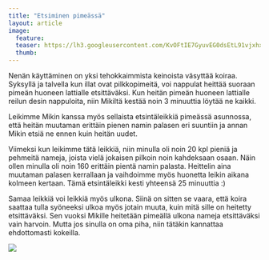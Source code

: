 ```yaml
---
title: "Etsiminen pimeässä"
layout: article
image:
  feature:
  teaser: https://lh3.googleusercontent.com/KvOFtIE7GyuvEG0dsEtL91vjxhxZmC4Nh134fcCJubLKwpoy7gpEuhxa8Rj-0H5AtuARySWshq480bTEprO5fc0jGOUsoBIxMZpUEL9KOniMiakGZEkxYFtKnEHe4RuL0hSs_TiuthGqrfFUu-amClq_t5jcUivSRwEtM7ZlymOM7DWYOwQr5QntJCKymRnwDVNwp7RrzeoCHBlQKIMRU4eLgiL0O6a8yTosE3CLEyo6aRYcdavGKhlgJNSdQpBC_971fbjzmpbeIPyd74hhWYaNX78Dnn1PbFaO4zKCEfbL3ysq6dCvvbIxgMv3UlP1yB84TAnne6vl1So4qCJMpCoj-oqrDQRtQRh84nFAGnSAbnIQmGnur1opfzZ04NqejNU0ZhFkpdvEbY2Feu9yRGDGlXXlGp5AWFKVRxt2nFu53SW2znwGHU8hytvOQlzm21K7xiFw7jCW4GEkDmC7njCUt42Mrah_Q6onMftTOPDhTSeQyedu-n4EVj2YRkEU21XX-YYEM2t4O54lp99Py-VPbSajSNUSdPfrV1uNyUc=w245
  thumb:
---
```


Nenän käyttäminen on yksi tehokkaimmista keinoista väsyttää koiraa. Syksyllä ja talvella kun illat ovat pilkkopimeitä, voi nappulat heittää suoraan pimeän huoneen lattialle etsittäväksi. Kun heitän pimeän huoneen lattialle reilun desin nappuloita, niin Mikiltä kestää noin 3 minuuttia löytää ne kaikki.

Leikimme Mikin kanssa myös sellaista etsintäleikkiä pimeässä asunnossa, että heitän muutaman erittäin pienen namin palasen eri suuntiin ja annan Mikin etsiä ne ennen kuin heitän uudet.

Viimeksi kun leikimme tätä leikkiä, niin minulla oli noin 20 kpl pieniä ja pehmeitä nameja, joista vielä jokaisen pilkoin noin kahdeksaan osaan. Näin ollen minulla oli noin 160 erittäin pientä namin palasta. Heittelin aina muutaman palasen kerrallaan ja vaihdoimme myös huonetta leikin aikana kolmeen kertaan. Tämä etsintäleikki kesti yhteensä 25 minuuttia :)

Samaa leikkiä voi leikkiä myös ulkona. Siinä on sitten se vaara, että koira saattaa tulla syöneeksi ulkoa myös jotain muuta, kuin mitä sille on heitetty etsittäväksi. Sen vuoksi Mikille heitetään pimeällä ulkona nameja etsittäväksi vain harvoin. Mutta jos sinulla on oma piha, niin tätäkin kannattaa ehdottomasti kokeilla.

[![](https://lh3.googleusercontent.com/rWyz5MoKuxVF2hU1ZSQECKyW1ZY1myzKfgE-_0E404O5Qj4f2stdxYisx-7MDTrQ9fNCU24CNcVsxgpNGrwHJXK8Bzfh8jPlBncjlgfT36wYpY08mK_DtmQHzW7-K7HP1Ela5OcQkhs6s2JH_IkZgnUGJBz-NueWJZjUDTdVuh7C43GVbgIbtJn4wD0cPJCycxs954UUdmTEHQuMCIYV7Qu6Nrnx7l0l2Mj01dUuOjdtMOC-zV8oZKQO1KeIqsA4ztrvGMnm0ckVSXo3DPLsQNb6LowPbbiqFhxxRV5xVNVyDEQy0L-Y0rSeacfvDAqXhngLqT03shxoQxmDd5NJDnnL7NFV_jMCvdIrtt0tRgSvyHxPwsHPO43KeFnhdwMRyf9rJ4D35q4AI2dkkl_7zqVcvUAARuIQDD23pYHi1HCAlq_UQ4ihcju0FqzbmkklWNnHDHZB01foFTxcUdHRNg3B3AzM13w7X8_Oe4Pjtw8eAPMS3KGB4YJsqvvrQ0T4Mcc9f2_iEoTNGBmnLVIUIlv1G0PqQOSsNIBsCklUb4M=w800)](https://lh3.googleusercontent.com/rWyz5MoKuxVF2hU1ZSQECKyW1ZY1myzKfgE-_0E404O5Qj4f2stdxYisx-7MDTrQ9fNCU24CNcVsxgpNGrwHJXK8Bzfh8jPlBncjlgfT36wYpY08mK_DtmQHzW7-K7HP1Ela5OcQkhs6s2JH_IkZgnUGJBz-NueWJZjUDTdVuh7C43GVbgIbtJn4wD0cPJCycxs954UUdmTEHQuMCIYV7Qu6Nrnx7l0l2Mj01dUuOjdtMOC-zV8oZKQO1KeIqsA4ztrvGMnm0ckVSXo3DPLsQNb6LowPbbiqFhxxRV5xVNVyDEQy0L-Y0rSeacfvDAqXhngLqT03shxoQxmDd5NJDnnL7NFV_jMCvdIrtt0tRgSvyHxPwsHPO43KeFnhdwMRyf9rJ4D35q4AI2dkkl_7zqVcvUAARuIQDD23pYHi1HCAlq_UQ4ihcju0FqzbmkklWNnHDHZB01foFTxcUdHRNg3B3AzM13w7X8_Oe4Pjtw8eAPMS3KGB4YJsqvvrQ0T4Mcc9f2_iEoTNGBmnLVIUIlv1G0PqQOSsNIBsCklUb4M=s0)
